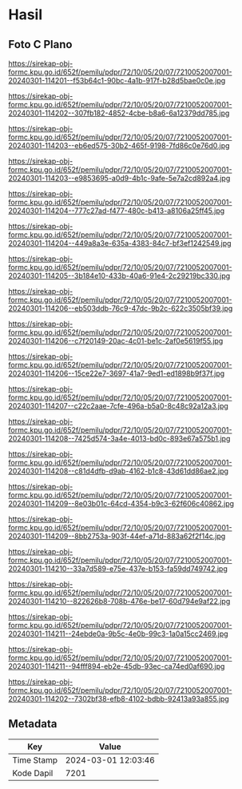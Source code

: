 # Hasil

## Foto C Plano

https://sirekap-obj-formc.kpu.go.id/652f/pemilu/pdpr/72/10/05/20/07/7210052007001-20240301-114201--f53b64c1-90bc-4a1b-917f-b28d5bae0c0e.jpg

https://sirekap-obj-formc.kpu.go.id/652f/pemilu/pdpr/72/10/05/20/07/7210052007001-20240301-114202--307fb182-4852-4cbe-b8a6-6a12379dd785.jpg

https://sirekap-obj-formc.kpu.go.id/652f/pemilu/pdpr/72/10/05/20/07/7210052007001-20240301-114203--eb6ed575-30b2-465f-9198-7fd86c0e76d0.jpg

https://sirekap-obj-formc.kpu.go.id/652f/pemilu/pdpr/72/10/05/20/07/7210052007001-20240301-114203--e9853695-a0d9-4b1c-9afe-5e7a2cd892a4.jpg

https://sirekap-obj-formc.kpu.go.id/652f/pemilu/pdpr/72/10/05/20/07/7210052007001-20240301-114204--777c27ad-f477-480c-b413-a8106a25ff45.jpg

https://sirekap-obj-formc.kpu.go.id/652f/pemilu/pdpr/72/10/05/20/07/7210052007001-20240301-114204--449a8a3e-635a-4383-84c7-bf3ef1242549.jpg

https://sirekap-obj-formc.kpu.go.id/652f/pemilu/pdpr/72/10/05/20/07/7210052007001-20240301-114205--3b184e10-433b-40a6-91e4-2c29219bc330.jpg

https://sirekap-obj-formc.kpu.go.id/652f/pemilu/pdpr/72/10/05/20/07/7210052007001-20240301-114206--eb503ddb-76c9-47dc-9b2c-622c3505bf39.jpg

https://sirekap-obj-formc.kpu.go.id/652f/pemilu/pdpr/72/10/05/20/07/7210052007001-20240301-114206--c7f20149-20ac-4c01-be1c-2af0e5619f55.jpg

https://sirekap-obj-formc.kpu.go.id/652f/pemilu/pdpr/72/10/05/20/07/7210052007001-20240301-114206--15ce22e7-3697-41a7-9ed1-ed1898b9f37f.jpg

https://sirekap-obj-formc.kpu.go.id/652f/pemilu/pdpr/72/10/05/20/07/7210052007001-20240301-114207--c22c2aae-7cfe-496a-b5a0-8c48c92a12a3.jpg

https://sirekap-obj-formc.kpu.go.id/652f/pemilu/pdpr/72/10/05/20/07/7210052007001-20240301-114208--7425d574-3a4e-4013-bd0c-893e67a575b1.jpg

https://sirekap-obj-formc.kpu.go.id/652f/pemilu/pdpr/72/10/05/20/07/7210052007001-20240301-114208--c81d4dfb-d9ab-4162-b1c8-43d61dd86ae2.jpg

https://sirekap-obj-formc.kpu.go.id/652f/pemilu/pdpr/72/10/05/20/07/7210052007001-20240301-114209--8e03b01c-64cd-4354-b9c3-62f606c40862.jpg

https://sirekap-obj-formc.kpu.go.id/652f/pemilu/pdpr/72/10/05/20/07/7210052007001-20240301-114209--8bb2753a-903f-44ef-a71d-883a62f2f14c.jpg

https://sirekap-obj-formc.kpu.go.id/652f/pemilu/pdpr/72/10/05/20/07/7210052007001-20240301-114210--33a7d589-e75e-437e-b153-fa59dd749742.jpg

https://sirekap-obj-formc.kpu.go.id/652f/pemilu/pdpr/72/10/05/20/07/7210052007001-20240301-114210--822626b8-708b-476e-be17-60d794e9af22.jpg

https://sirekap-obj-formc.kpu.go.id/652f/pemilu/pdpr/72/10/05/20/07/7210052007001-20240301-114211--24ebde0a-9b5c-4e0b-99c3-1a0a15cc2469.jpg

https://sirekap-obj-formc.kpu.go.id/652f/pemilu/pdpr/72/10/05/20/07/7210052007001-20240301-114211--94fff894-eb2e-45db-93ec-ca74ed0af690.jpg

https://sirekap-obj-formc.kpu.go.id/652f/pemilu/pdpr/72/10/05/20/07/7210052007001-20240301-114202--7302bf38-efb8-4102-bdbb-92413a93a855.jpg


## Metadata

| Key        | Value               |
| ---------- | ------------------- |
| Time Stamp | 2024-03-01 12:03:46 |
| Kode Dapil | 7201                |



